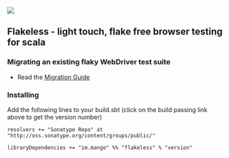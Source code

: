 <a href="https://travis-ci.org/alltonp/flakeless" target="_blank"><img src="https://travis-ci.org/alltonp/flakeless.png?branch=master"></a>


## Flakeless - light touch, flake free browser testing for scala


### Migrating an existing flaky WebDriver test suite
- Read the [Migration Guide](src/example/scala/im/mange/flakeless/examples/MigrationGuide.scala)



### Installing

Add the following lines to your build.sbt (click on the build passing link above to get the version number)

    resolvers += "Sonatype Repo" at "http://oss.sonatype.org/content/groups/public/"

    libraryDependencies += "im.mange" %% "flakeless" % "version"



